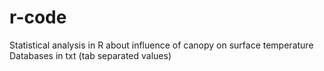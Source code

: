 # r-code
Statistical analysis in R about influence of canopy on surface temperature
Databases in txt (tab separated values)
